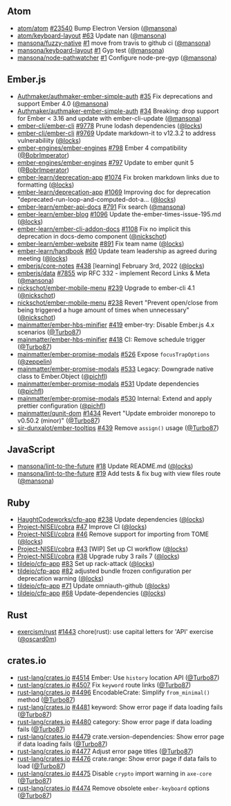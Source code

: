 ---
---

## Atom

- [atom/atom] [#23540](https://github.com/atom/atom/pull/23540) Bump Electron
  Version ([@mansona])
- [atom/keyboard-layout] [#63](https://github.com/atom/keyboard-layout/pull/63)
  Update nan ([@mansona])
- [mansona/fuzzy-native] [#1](https://github.com/mansona/fuzzy-native/pull/1)
  move from travis to github ci ([@mansona])
- [mansona/keyboard-layout]
  [#1](https://github.com/mansona/keyboard-layout/pull/1) Gyp test ([@mansona])
- [mansona/node-pathwatcher]
  [#1](https://github.com/mansona/node-pathwatcher/pull/1) Configure
  node-pre-gyp ([@mansona])

## Ember.js

- [Authmaker/authmaker-ember-simple-auth]
  [#35](https://github.com/Authmaker/authmaker-ember-simple-auth/pull/35) Fix
  deprecations and support Ember 4.0 ([@mansona])
- [Authmaker/authmaker-ember-simple-auth]
  [#34](https://github.com/Authmaker/authmaker-ember-simple-auth/pull/34)
  Breaking: drop support for Ember < 3.16 and update with ember-cli-update
  ([@mansona])
- [ember-cli/ember-cli]
  [#9778](https://github.com/ember-cli/ember-cli/pull/9778) Prune lodash
  dependencies ([@locks])
- [ember-cli/ember-cli]
  [#9769](https://github.com/ember-cli/ember-cli/pull/9769) Update markdown-it
  to v12.3.2 to address vulnerabiliity ([@locks])
- [ember-engines/ember-engines]
  [#798](https://github.com/ember-engines/ember-engines/pull/798) Ember 4
  compatibility ([@BobrImperator])
- [ember-engines/ember-engines]
  [#797](https://github.com/ember-engines/ember-engines/pull/797) Update to
  ember qunit 5 ([@BobrImperator])
- [ember-learn/deprecation-app]
  [#1074](https://github.com/ember-learn/deprecation-app/pull/1074) Fix broken
  markdown links due to formatting ([@locks])
- [ember-learn/deprecation-app]
  [#1069](https://github.com/ember-learn/deprecation-app/pull/1069) Improving
  doc for deprecation "deprecated-run-loop-and-computed-dot-a… ([@locks])
- [ember-learn/ember-api-docs]
  [#791](https://github.com/ember-learn/ember-api-docs/pull/791) Fix search
  ([@mansona])
- [ember-learn/ember-blog]
  [#1096](https://github.com/ember-learn/ember-blog/pull/1096) Update
  the-ember-times-issue-195.md ([@locks])
- [ember-learn/ember-cli-addon-docs]
  [#1108](https://github.com/ember-learn/ember-cli-addon-docs/pull/1108) Fix no
  implicit this deprecation in docs-demo component ([@nickschot])
- [ember-learn/ember-website]
  [#891](https://github.com/ember-learn/ember-website/pull/891) Fix team name
  ([@locks])
- [ember-learn/handbook] [#60](https://github.com/ember-learn/handbook/pull/60)
  Update team leadership as agreed during meeting ([@locks])
- [emberjs/core-notes] [#438](https://github.com/emberjs/core-notes/pull/438)
  [learning] February 3rd, 2022 ([@locks])
- [emberjs/data] [#7855](https://github.com/emberjs/data/pull/7855) wip RFC
  332 - implement Record Links & Meta ([@mansona])
- [nickschot/ember-mobile-menu]
  [#239](https://github.com/nickschot/ember-mobile-menu/pull/239) Upgrade to
  ember-cli 4.1 ([@nickschot])
- [nickschot/ember-mobile-menu]
  [#238](https://github.com/nickschot/ember-mobile-menu/pull/238) Revert
  "Prevent open/close from being triggered a huge amount of times when
  unnecessary" ([@nickschot])
- [mainmatter/ember-hbs-minifier]
  [#419](https://github.com/mainmatter/ember-hbs-minifier/pull/419) ember-try:
  Disable Ember.js 4.x scenarios ([@Turbo87])
- [mainmatter/ember-hbs-minifier]
  [#418](https://github.com/mainmatter/ember-hbs-minifier/pull/418) CI: Remove
  schedule trigger ([@Turbo87])
- [mainmatter/ember-promise-modals]
  [#526](https://github.com/mainmatter/ember-promise-modals/pull/526) Expose
  `focusTrapOptions` ([@zeppelin])
- [mainmatter/ember-promise-modals]
  [#533](https://github.com/mainmatter/ember-promise-modals/pull/533) Legacy:
  Downgrade native class to Ember.Object ([@pichfl])
- [mainmatter/ember-promise-modals]
  [#531](https://github.com/mainmatter/ember-promise-modals/pull/531) Update
  dependencies ([@pichfl])
- [mainmatter/ember-promise-modals]
  [#530](https://github.com/mainmatter/ember-promise-modals/pull/530) Internal:
  Extend and apply prettier configuration ([@pichfl])
- [mainmatter/qunit-dom]
  [#1434](https://github.com/mainmatter/qunit-dom/pull/1434) Revert "Update
  embroider monorepo to v0.50.2 (minor)" ([@Turbo87])
- [sir-dunxalot/ember-tooltips]
  [#439](https://github.com/sir-dunxalot/ember-tooltips/pull/439) Remove
  `assign()` usage ([@Turbo87])

## JavaScript

- [mansona/lint-to-the-future]
  [#18](https://github.com/mansona/lint-to-the-future/pull/18) Update README.md
  ([@locks])
- [mansona/lint-to-the-future]
  [#19](https://github.com/mansona/lint-to-the-future/pull/19) Add tests & fix
  bug with view files route ([@mansona])

## Ruby

- [HaughtCodeworks/cfp-app]
  [#238](https://github.com/HaughtCodeworks/cfp-app/pull/238) Update
  dependencies ([@locks])
- [Project-NISEI/cobra] [#47](https://github.com/Project-NISEI/cobra/pull/47)
  Improve CI ([@locks])
- [Project-NISEI/cobra] [#46](https://github.com/Project-NISEI/cobra/pull/46)
  Remove support for importing from TOME ([@locks])
- [Project-NISEI/cobra] [#43](https://github.com/Project-NISEI/cobra/pull/43)
  [WIP] Set up CI workflow ([@locks])
- [Project-NISEI/cobra] [#38](https://github.com/Project-NISEI/cobra/pull/38)
  Upgrade ruby 3 rails 7 ([@locks])
- [tildeio/cfp-app] [#83](https://github.com/tildeio/cfp-app/pull/83) Set up
  rack-attack ([@locks])
- [tildeio/cfp-app] [#82](https://github.com/tildeio/cfp-app/pull/82) adjusted
  bundle frozen configuration per deprecation warning ([@locks])
- [tildeio/cfp-app] [#71](https://github.com/tildeio/cfp-app/pull/71) Update
  omniauth-github ([@locks])
- [tildeio/cfp-app] [#68](https://github.com/tildeio/cfp-app/pull/68)
  Update-dependencies ([@locks])

## Rust

- [exercism/rust] [#1443](https://github.com/exercism/rust/pull/1443)
  chore(rust): use capital letters for 'API' exercise ([@oscard0m])

## crates.io

- [rust-lang/crates.io]
  [#4514](https://github.com/rust-lang/crates.io/pull/4514) Ember: Use `history`
  location API ([@Turbo87])
- [rust-lang/crates.io]
  [#4507](https://github.com/rust-lang/crates.io/pull/4507) Fix `keyword` route
  links ([@Turbo87])
- [rust-lang/crates.io]
  [#4496](https://github.com/rust-lang/crates.io/pull/4496) EncodableCrate:
  Simplify `from_minimal()` method ([@Turbo87])
- [rust-lang/crates.io]
  [#4481](https://github.com/rust-lang/crates.io/pull/4481) keyword: Show error
  page if data loading fails ([@Turbo87])
- [rust-lang/crates.io]
  [#4480](https://github.com/rust-lang/crates.io/pull/4480) category: Show error
  page if data loading fails ([@Turbo87])
- [rust-lang/crates.io]
  [#4479](https://github.com/rust-lang/crates.io/pull/4479)
  crate.version-dependencies: Show error page if data loading fails ([@Turbo87])
- [rust-lang/crates.io]
  [#4477](https://github.com/rust-lang/crates.io/pull/4477) Adjust error page
  titles ([@Turbo87])
- [rust-lang/crates.io]
  [#4476](https://github.com/rust-lang/crates.io/pull/4476) crate.range: Show
  error page if data fails to load ([@Turbo87])
- [rust-lang/crates.io]
  [#4475](https://github.com/rust-lang/crates.io/pull/4475) Disable `crypto`
  import warning in `axe-core` ([@Turbo87])
- [rust-lang/crates.io]
  [#4474](https://github.com/rust-lang/crates.io/pull/4474) Remove obsolete
  `ember-keyboard` options ([@Turbo87])

[@bobrimperator]: https://github.com/BobrImperator
[@turbo87]: https://github.com/Turbo87
[@locks]: https://github.com/locks
[@mansona]: https://github.com/mansona
[@nickschot]: https://github.com/nickschot
[@oscard0m]: https://github.com/oscard0m
[@pichfl]: https://github.com/pichfl
[@zeppelin]: https://github.com/zeppelin
[authmaker/authmaker-ember-simple-auth]:
  https://github.com/Authmaker/authmaker-ember-simple-auth
[haughtcodeworks/cfp-app]: https://github.com/HaughtCodeworks/cfp-app
[project-nisei/cobra]: https://github.com/Project-NISEI/cobra
[atom/atom]: https://github.com/atom/atom
[atom/keyboard-layout]: https://github.com/atom/keyboard-layout
[ember-cli/ember-cli]: https://github.com/ember-cli/ember-cli
[ember-engines/ember-engines]: https://github.com/ember-engines/ember-engines
[ember-learn/deprecation-app]: https://github.com/ember-learn/deprecation-app
[ember-learn/ember-api-docs]: https://github.com/ember-learn/ember-api-docs
[ember-learn/ember-blog]: https://github.com/ember-learn/ember-blog
[ember-learn/ember-cli-addon-docs]:
  https://github.com/ember-learn/ember-cli-addon-docs
[ember-learn/ember-website]: https://github.com/ember-learn/ember-website
[ember-learn/handbook]: https://github.com/ember-learn/handbook
[emberjs/core-notes]: https://github.com/emberjs/core-notes
[emberjs/data]: https://github.com/emberjs/data
[exercism/rust]: https://github.com/exercism/rust
[mansona/fuzzy-native]: https://github.com/mansona/fuzzy-native
[mansona/keyboard-layout]: https://github.com/mansona/keyboard-layout
[mansona/lint-to-the-future]: https://github.com/mansona/lint-to-the-future
[mansona/node-pathwatcher]: https://github.com/mansona/node-pathwatcher
[nickschot/ember-mobile-menu]: https://github.com/nickschot/ember-mobile-menu
[oscard0m/web]: https://github.com/oscard0m/web
[rust-lang/crates.io]: https://github.com/rust-lang/crates.io
[mainmatter/ember-hbs-minifier]:
  https://github.com/mainmatter/ember-hbs-minifier
[mainmatter/ember-promise-modals]:
  https://github.com/mainmatter/ember-promise-modals
[mainmatter/qunit-dom]: https://github.com/mainmatter/qunit-dom
[mainmatter/mainmatter.github.io]:
  https://github.com/mainmatter/mainmatter.github.io
[sir-dunxalot/ember-tooltips]: https://github.com/sir-dunxalot/ember-tooltips
[tildeio/cfp-app]: https://github.com/tildeio/cfp-app
[contact]: /contact/
